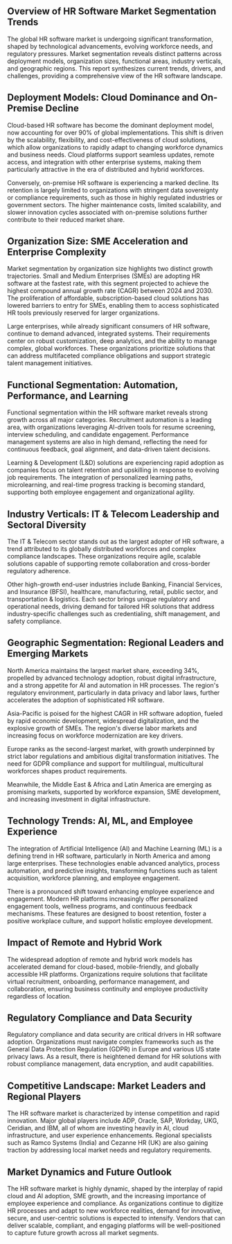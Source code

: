 ## Overview of HR Software Market Segmentation Trends
The global HR software market is undergoing significant transformation, shaped by technological advancements, evolving workforce needs, and regulatory pressures. Market segmentation reveals distinct patterns across deployment models, organization sizes, functional areas, industry verticals, and geographic regions. This report synthesizes current trends, drivers, and challenges, providing a comprehensive view of the HR software landscape.

## Deployment Models: Cloud Dominance and On-Premise Decline
Cloud-based HR software has become the dominant deployment model, now accounting for over 90% of global implementations. This shift is driven by the scalability, flexibility, and cost-effectiveness of cloud solutions, which allow organizations to rapidly adapt to changing workforce dynamics and business needs. Cloud platforms support seamless updates, remote access, and integration with other enterprise systems, making them particularly attractive in the era of distributed and hybrid workforces.

Conversely, on-premise HR software is experiencing a marked decline. Its retention is largely limited to organizations with stringent data sovereignty or compliance requirements, such as those in highly regulated industries or government sectors. The higher maintenance costs, limited scalability, and slower innovation cycles associated with on-premise solutions further contribute to their reduced market share.

## Organization Size: SME Acceleration and Enterprise Complexity
Market segmentation by organization size highlights two distinct growth trajectories. Small and Medium Enterprises (SMEs) are adopting HR software at the fastest rate, with this segment projected to achieve the highest compound annual growth rate (CAGR) between 2024 and 2030. The proliferation of affordable, subscription-based cloud solutions has lowered barriers to entry for SMEs, enabling them to access sophisticated HR tools previously reserved for larger organizations.

Large enterprises, while already significant consumers of HR software, continue to demand advanced, integrated systems. Their requirements center on robust customization, deep analytics, and the ability to manage complex, global workforces. These organizations prioritize solutions that can address multifaceted compliance obligations and support strategic talent management initiatives.

## Functional Segmentation: Automation, Performance, and Learning
Functional segmentation within the HR software market reveals strong growth across all major categories. Recruitment automation is a leading area, with organizations leveraging AI-driven tools for resume screening, interview scheduling, and candidate engagement. Performance management systems are also in high demand, reflecting the need for continuous feedback, goal alignment, and data-driven talent decisions.

Learning & Development (L&D) solutions are experiencing rapid adoption as companies focus on talent retention and upskilling in response to evolving job requirements. The integration of personalized learning paths, microlearning, and real-time progress tracking is becoming standard, supporting both employee engagement and organizational agility.

## Industry Verticals: IT & Telecom Leadership and Sectoral Diversity
The IT & Telecom sector stands out as the largest adopter of HR software, a trend attributed to its globally distributed workforces and complex compliance landscapes. These organizations require agile, scalable solutions capable of supporting remote collaboration and cross-border regulatory adherence.

Other high-growth end-user industries include Banking, Financial Services, and Insurance (BFSI), healthcare, manufacturing, retail, public sector, and transportation & logistics. Each sector brings unique regulatory and operational needs, driving demand for tailored HR solutions that address industry-specific challenges such as credentialing, shift management, and safety compliance.

## Geographic Segmentation: Regional Leaders and Emerging Markets
North America maintains the largest market share, exceeding 34%, propelled by advanced technology adoption, robust digital infrastructure, and a strong appetite for AI and automation in HR processes. The region's regulatory environment, particularly in data privacy and labor laws, further accelerates the adoption of sophisticated HR software.

Asia-Pacific is poised for the highest CAGR in HR software adoption, fueled by rapid economic development, widespread digitalization, and the explosive growth of SMEs. The region's diverse labor markets and increasing focus on workforce modernization are key drivers.

Europe ranks as the second-largest market, with growth underpinned by strict labor regulations and ambitious digital transformation initiatives. The need for GDPR compliance and support for multilingual, multicultural workforces shapes product requirements.

Meanwhile, the Middle East & Africa and Latin America are emerging as promising markets, supported by workforce expansion, SME development, and increasing investment in digital infrastructure.

## Technology Trends: AI, ML, and Employee Experience
The integration of Artificial Intelligence (AI) and Machine Learning (ML) is a defining trend in HR software, particularly in North America and among large enterprises. These technologies enable advanced analytics, process automation, and predictive insights, transforming functions such as talent acquisition, workforce planning, and employee engagement.

There is a pronounced shift toward enhancing employee experience and engagement. Modern HR platforms increasingly offer personalized engagement tools, wellness programs, and continuous feedback mechanisms. These features are designed to boost retention, foster a positive workplace culture, and support holistic employee development.

## Impact of Remote and Hybrid Work
The widespread adoption of remote and hybrid work models has accelerated demand for cloud-based, mobile-friendly, and globally accessible HR platforms. Organizations require solutions that facilitate virtual recruitment, onboarding, performance management, and collaboration, ensuring business continuity and employee productivity regardless of location.

## Regulatory Compliance and Data Security
Regulatory compliance and data security are critical drivers in HR software adoption. Organizations must navigate complex frameworks such as the General Data Protection Regulation (GDPR) in Europe and various US state privacy laws. As a result, there is heightened demand for HR solutions with robust compliance management, data encryption, and audit capabilities.

## Competitive Landscape: Market Leaders and Regional Players
The HR software market is characterized by intense competition and rapid innovation. Major global players include ADP, Oracle, SAP, Workday, UKG, Ceridian, and IBM, all of whom are investing heavily in AI, cloud infrastructure, and user experience enhancements. Regional specialists such as Ramco Systems (India) and Cezanne HR (UK) are also gaining traction by addressing local market needs and regulatory requirements.

## Market Dynamics and Future Outlook
The HR software market is highly dynamic, shaped by the interplay of rapid cloud and AI adoption, SME growth, and the increasing importance of employee experience and compliance. As organizations continue to digitize HR processes and adapt to new workforce realities, demand for innovative, secure, and user-centric solutions is expected to intensify. Vendors that can deliver scalable, compliant, and engaging platforms will be well-positioned to capture future growth across all market segments.